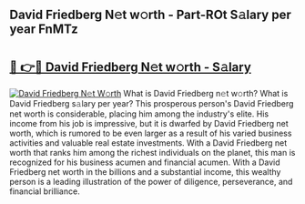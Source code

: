 ## David Friedberg N𝚎t w𝚘rth - Part-ROt S𝚊lary per year FnMTz

# <h2><a href="http://gc18or5.nevu.top/?p=David+Friedberg">🔗 👉🔴 David Friedberg N𝚎t w𝚘rth - S𝚊lary</a></h2>

[![David Friedberg N𝚎t W𝚘rth](https://i.imgur.com/Oavwk0R.jpeg)](http://gc18or5.nevu.top/?p=David+Friedberg)
What is David Friedberg n𝚎t w𝚘rth? What is David Friedberg s𝚊lary per year?
This prosperous person's David Friedberg net worth is considerable, placing him among the industry's elite. His income from his job is impressive, but it is dwarfed by David Friedberg net worth, which is rumored to be even larger as a result of his varied business activities and valuable real estate investments. With a David Friedberg net worth that ranks him among the richest individuals on the planet, this man is recognized for his business acumen and financial acumen. With a David Friedberg net worth in the billions and a substantial income, this wealthy person is a leading illustration of the power of diligence, perseverance, and financial brilliance.
